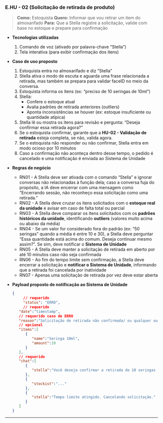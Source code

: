 ### E.HU - 02 (Solicitação de retirada de produto)

> **Como:** Estoquista
**Quero:** Informar que vou retirar um item do almoxarifado
**Para:** Que a Stella registre a solicitação, valide com base no estoque e prepare para confirmação
> 
- **Tecnologias utilizadas**
    1. Comando de voz (ativado por palavra-chave “Stella”)
    2. Tela interativa (para exibir confirmação dos itens)
    
- **Caso de uso proposto**
    1. Estoquista entra no almoxarifado e diz “Stella”
    2. Stella ativa o modo de escuta e aguarda uma frase relacionada a retirada, mas também se prepara para validar faceID no meio da conversa.
    3. Estoquista informa os itens (ex: “preciso de 10 seringas de 10ml”)
    4. Stella:
        - Confere o estoque atual
        - Avalia padrões de retirada anteriores (outliers)
        - Aponta inconsistências se houver (ex: estoque insuficiente ou quantidade atípica)
    5. Stella lê ou mostra os itens para revisão e pergunta: “Deseja confirmar essa retirada agora?”
    6. Se o estoquista confirmar, garante que a **HU-02 - Validação de retirada** esteja completa, se não, valida agora.
    7. Se o estoquista não responder ou não confirmar, Stella entra em modo ocioso por 10 minutos
    8. Caso a confirmação não aconteça dentro desse tempo, o pedido é cancelado e uma notificação é enviada ao Sistema de Unidade
    
- **Regras de negócio**
    - RN01 - A Stella deve ser ativada com o comando “Stella” e ignorar conversas não relacionadas à função dela; caso a conversa fuja do propósito, a IA deve encerrar com uma mensagem como “Encerrando sessão, não reconheço essa solicitação como uma retirada.”
    - RN02 - A Stella deve cruzar os itens solicitados com o **estoque real da unidade** e avisar em caso de falta total ou parcial
    - RN03 - A Stella deve comparar os itens solicitados com os **padrões históricos da unidade**, identificando **outliers** (valores muito acima ou abaixo da média)
    - RN04 - Se um valor for considerado fora do padrão (ex: “50 seringas” quando a média é entre 10 e 30), a Stella deve perguntar “Essa quantidade está acima do comum. Deseja continuar mesmo assim?”. Se sim, deve notificar o **Sistema de Unidade**
    - RN05 - A Stella deve manter a solicitação de retirada em aberto por até 10 minutos caso não seja confirmada
    - RN06 - Ao fim do tempo limite sem confirmação, a Stella deve encerrar a solicitação e **notificar o Sistema de Unidade**, informando que a retirada foi cancelada por inatividade
    - RN07 - Apenas uma solicitação de retirada por vez deve estar aberta
    
- **Payload proposto de notificação ao Sistema de Unidade**
    
    ```json
    {
    	 // requerido
    	 "status": "ERRO",
    	 // requerido
       "date":"timestamp",
       // requerido caso de ERRO
       "reason":"Solicitação de retirada não confirmada/ ou qualquer outro erro, validar se é melhor tratar como enums",
       // opcional
       "items":[
          {
             "name":"Seringa 10ml",
             "amount":10
          }
       ],
       // requerido
       "chat":[
          {
             "stella":"Você deseja confirmar a retirada de 10 seringas de 10ml?"
          },
          {
             "stockist":"..."
          },
          {
             "stella":"Tempo limite atingido. Cancelando solicitação."
          }
       ]
    }
    
    ```
    

---